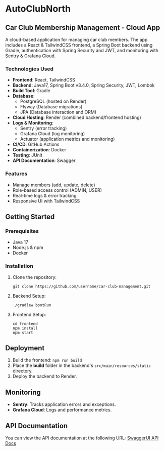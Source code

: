 # AutoClubNorth
## Car Club Membership Management - Cloud App

A cloud-based application for managing car club members. The app includes a React & TailwindCSS frontend, a Spring Boot backend using Gradle, authentication with Spring Security and JWT, and monitoring with Sentry & Grafana Cloud.

### Technologies Used
- **Frontend**: React, TailwindCSS
- **Backend**: Java17, Spring Boot v3.4.0, Spring Security, JWT, Lombok
- **Build Tool**: Gradle
- **Database**:
  - PostgreSQL (hosted on Render)
  - Flyway (Database migrations)
  - JPA (Database interaction and ORM)
- **Cloud Hosting**: Render (combined backend/frontend hosting)
- **Logs & Monitoring**: 
  - Sentry (error tracking)
  - Grafana Cloud (log monitoring)
  - Actuator (application metrics and monitoring)
- **CI/CD**: GitHub Actions
- **Containerization**: Docker
- **Testing**: JUnit
- **API Documentation**: Swagger

### Features
- Manage members (add, update, delete)
- Role-based access control (ADMIN, USER)
- Real-time logs & error tracking
- Responsive UI with TailwindCSS

## Getting Started
### Prerequisites
- Java 17
- Node.js & npm
- Docker

### Installation
1. Clone the repository:
   ```
   git clone https://github.com/username/car-club-management.git
   ```
2. Backend Setup:
   ```
   ./gradlew bootRun
   ```
3. Frontend Setup:
   ```
   cd frontend
   npm install
   npm start
   ```

## Deployment
1. Build the frontend:
```npm run build```
2. Place the **build** folder in the backend's `src/main/resources/static` directory.
3. Deploy the backend to Render.

## Monitoring
- **Sentry**: Tracks application errors and exceptions.
- **Grafana Cloud**: Logs and performance metrics.

## API Documentation
You can view the API documentation at the following URL:
[SwaggerUI API Docs](http://localhost:8080/swagger-ui.html)

